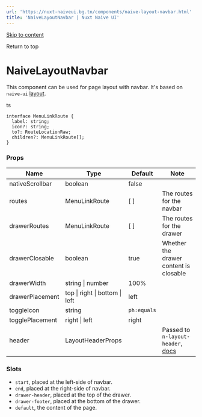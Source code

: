 ```yaml
---
url: 'https://nuxt-naiveui.bg.tn/components/naive-layout-navbar.html'
title: 'NaiveLayoutNavbar | Nuxt Naive UI'
---
```


[Skip to content](https://nuxt-naiveui.bg.tn/components/naive-layout-navbar.html#VPContent)

Return to top

# NaiveLayoutNavbar [​](https://nuxt-naiveui.bg.tn/components/naive-layout-navbar.html#naivelayoutnavbar)

This component can be used for page layout with navbar. It's based on `naive-ui` [layout](https://www.naiveui.com/en-US/os-theme/components/layout).

ts

```
interface MenuLinkRoute {
  label: string;
  icon?: string;
  to?: RouteLocationRaw;
  children?: MenuLinkRoute[];
}
```

### Props [​](https://nuxt-naiveui.bg.tn/components/naive-layout-navbar.html#props)

| **Name**        | **Type**                       | **Default** | **Note**                                                                                                      |
| --------------- | ------------------------------ | ----------- | ------------------------------------------------------------------------------------------------------------- |
| nativeScrollbar | boolean                        | false       |                                                                                                               |
| routes          | MenuLinkRoute                  | \[ \]       | The routes for the navbar                                                                                     |
| drawerRoutes    | MenuLinkRoute                  | \[ \]       | The routes for the drawer                                                                                     |
| drawerClosable  | boolean                        | true        | Whether the drawer content is closable                                                                        |
| drawerWidth     | string \| number               | 100%        |                                                                                                               |
| drawerPlacement | top \| right \| bottom \| left | left        |                                                                                                               |
| toggleIcon      | string                         | `ph:equals` |                                                                                                               |
| togglePlacement | right \| left                  | right       |                                                                                                               |
| header          | LayoutHeaderProps              |             | Passed to `n-layout-header`, [docs](https://www.naiveui.com/en-US/dark/components/layout#Layout-Header-Props) |

### Slots [​](https://nuxt-naiveui.bg.tn/components/naive-layout-navbar.html#slots)

- `start`, placed at the left-side of navbar.
- `end`, placed at the right-side of navbar.
- `drawer-header`, placed at the top of the drawer.
- `drawer-footer`, placed at the bottom of the drawer.
- `default`, the content of the page.
